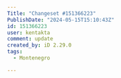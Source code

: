 ```yaml
---
Title: "Changeset #151366223"
PublishDate: "2024-05-15T15:10:43Z"
id: 151366223
user: kentakta
comment: update
created_by: iD 2.29.0
tags:
  - Montenegro

---
```

